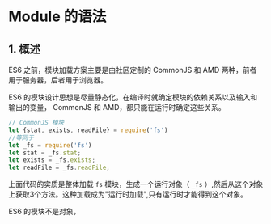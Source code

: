# Module 的语法
## 1. 概述
ES6 之前，模块加载方案主要是由社区定制的 CommonJS 和 AMD 两种，前者用于服务器，后者用于浏览器。

ES6 的模块设计思想是尽量静态化，在编译时就确定模块的依赖关系以及输入和输出的变量， CommonJS 和 AMD，都只能在运行时确定这些关系。

```javascript
// CommonJS 模块
let {stat, exists, readFile} = require('fs')
//等同于
let _fs = require('fs')
let stat = _fs.stat;
let exists = _fs.exists;
let readFile = _fs.readFile;

```
上面代码的实质是整体加载 `fs` 模块，生成一个运行对象（ `_fs` ）,然后从这个对象上获取3个方法。这种加载成为"运行时加载",只有运行时才能得到这个对象。

ES6 的模块不是对象，
